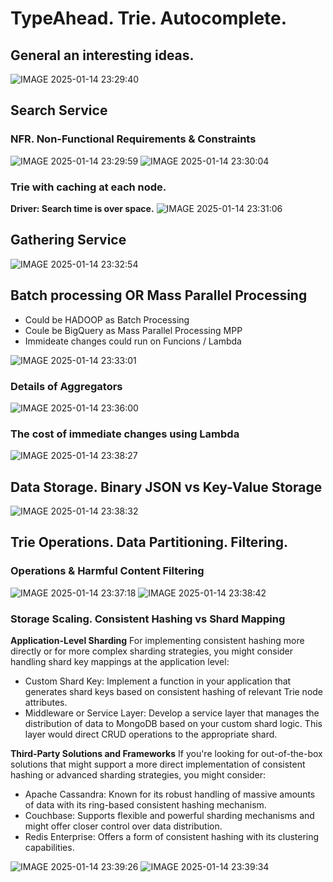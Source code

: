 # TypeAhead. Trie. Autocomplete.
## General an interesting ideas.
![IMAGE 2025-01-14 23:29:40](https://github.com/user-attachments/assets/86439ea7-a72d-411b-bd97-bd3f6b76109d)

## Search Service
### NFR. Non-Functional Requirements & Constraints
![IMAGE 2025-01-14 23:29:59](https://github.com/user-attachments/assets/b861cf0d-e081-4697-82ac-290bc39d535e)
![IMAGE 2025-01-14 23:30:04](https://github.com/user-attachments/assets/c215711c-cdd8-4d48-a0f1-de7bc04a0d30)

### Trie with caching at each node.
**Driver: Search time is over space.**
![IMAGE 2025-01-14 23:31:06](https://github.com/user-attachments/assets/8abcc263-ca36-4c48-b2a6-bbee9de0094d)

## Gathering Service
![IMAGE 2025-01-14 23:32:54](https://github.com/user-attachments/assets/b322707a-bc53-4ea0-bc97-e61cea398738)
## Batch processing OR Mass Parallel Processing 

* Could be HADOOP as Batch Processing
* Coule be BigQuery as Mass Parallel Processing MPP
* Immideate changes could run on Funcions / Lambda

![IMAGE 2025-01-14 23:33:01](https://github.com/user-attachments/assets/7383d766-1855-4e2c-9103-42f4e529153c)

### Details of Aggregators
![IMAGE 2025-01-14 23:36:00](https://github.com/user-attachments/assets/57851c08-e1fe-41d7-8ddf-69568d04216e)

### The cost of immediate changes using Lambda
![IMAGE 2025-01-14 23:38:27](https://github.com/user-attachments/assets/9aa375fa-11ea-4194-b001-545e747cc5c9)

## Data Storage. Binary JSON vs Key-Value Storage
![IMAGE 2025-01-14 23:38:32](https://github.com/user-attachments/assets/3e56e53b-d79e-48f3-b6a2-1b77360fc8d6)


## Trie Operations. Data Partitioning. Filtering. 
### Operations & Harmful Content Filtering
![IMAGE 2025-01-14 23:37:18](https://github.com/user-attachments/assets/ded00083-5725-4883-afa7-04ced14367ee)
![IMAGE 2025-01-14 23:38:42](https://github.com/user-attachments/assets/8cc38374-5bd2-46d2-b98d-db704b32e9d0)

### Storage Scaling. Consistent Hashing vs Shard Mapping 
**Application-Level Sharding**
For implementing consistent hashing more directly or for more complex sharding strategies, you might consider handling shard key mappings at the application level:

* Custom Shard Key: Implement a function in your application that generates shard keys based on consistent hashing of relevant Trie node attributes.
* Middleware or Service Layer: Develop a service layer that manages the distribution of data to MongoDB based on your custom shard logic. This layer would direct CRUD operations to the appropriate shard.

**Third-Party Solutions and Frameworks**
If you're looking for out-of-the-box solutions that might support a more direct implementation of consistent hashing or advanced sharding strategies, you might consider:

* Apache Cassandra: Known for its robust handling of massive amounts of data with its ring-based consistent hashing mechanism.
* Couchbase: Supports flexible and powerful sharding mechanisms and might offer closer control over data distribution.
* Redis Enterprise: Offers a form of consistent hashing with its clustering capabilities.

![IMAGE 2025-01-14 23:39:26](https://github.com/user-attachments/assets/3960cfd4-1343-457f-a815-0ee2cf245fe9)
![IMAGE 2025-01-14 23:39:34](https://github.com/user-attachments/assets/a468e0e9-3c23-47f5-b0cc-433f2b48fc47)


